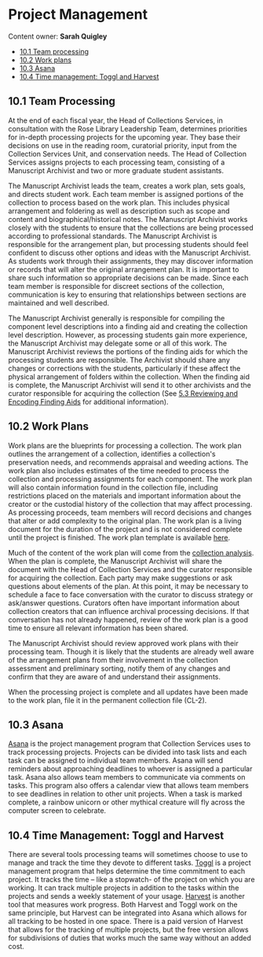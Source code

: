 # Project Management

Content owner: **Sarah Quigley**

* [10.1 Team processing](#101-team-processing)
* [10.2 Work plans](#102-work-plans)
* [10.3 Asana](#103-asana)
* [10.4 Time management: Toggl and Harvest](#104-time-management-toggl-and-harvest)

## 10.1 Team Processing

At the end of each fiscal year, the Head of Collections Services, in consultation with the Rose Library Leadership Team, determines priorities for in-depth processing projects for the upcoming year.  They base their decisions on use in the reading room, curatorial priority, input from the Collection Services Unit, and conservation needs.  The Head of Collection Services assigns projects to each processing team, consisting of a Manuscript Archivist and two or more graduate student assistants. 

The Manuscript Archivist leads the team, creates a work plan, sets goals, and directs student work.  Each team member is assigned portions of the collection to process based on the work plan.  This includes physical arrangement and foldering as well as description such as scope and content and biographical/historical notes.  The Manuscript Archivist works closely with the students to ensure that the collections are being processed according to professional standards.  The Manuscript Archivist is responsible for the arrangement plan, but processing students should feel confident to discuss other options and ideas with the Manuscript Archivist.  As students work through their assignments, they may discover information or records that will alter the original arrangement plan.  It is important to share such information so appropriate decisions can be made.  Since each team member is responsible for discreet sections of the collection, communication is key to ensuring that relationships between sections are maintained and well described.   

The Manuscript Archivist generally is responsible for compiling the component level descriptions into a finding aid and creating the collection level description.  However, as processing students gain more experience, the Manuscript Archivist may delegate some or all of this work.  The Manuscript Archivist reviews the portions of the finding aids for which the processing students are responsible.  The Archivist should share any changes or corrections with the students, particularly if these affect the physical arrangement of folders within the collection.  When the finding aid is complete, the Manuscript Archivist will send it to other archivists and the curator responsible for acquiring the collection (See [5.3 Reviewing and Encoding Finding Aids](/05-DESCRIPTION#53-reviewing-and-editing-finding-aids) for additional information).

## 10.2 Work Plans

Work plans are the blueprints for processing a collection.  The work plan outlines the arrangement of a collection, identifies a collection's preservation needs, and recommends appraisal and weeding actions.  The work plan also includes estimates of the time needed to process the collection and processing assignments for each component.  The work plan will also contain information found in the collection file, including restrictions placed on the materials and important information about the creator or the custodial history of the collection that may affect processing.  As processing proceeds, team members will record decisions and changes that alter or add complexity to the original plan.  The work plan is a living document for the duration of the project and is not considered complete until the project is finished.  The work plan template is available [here](<https://emory.app.box.com/file/329231560528> "https://emory.app.box.com/file/329231560528").

Much of the content of the work plan will come from the [collection analysis](03-COLLECTION%20ANALYSIS).  When the plan is complete, the Manuscript Archivist will share the document with the Head of Collection Services and the curator responsible for acquiring the collection.  Each party may make suggestions or ask questions about elements of the plan.  At this point, it may be necessary to schedule a face to face conversation with the curator to discuss strategy or ask/answer questions.  Curators often have important information about collection creators that can influence archival processing decisions.  If that conversation has not already happened, review of the work plan is a good time to ensure all relevant information has been shared. 

The Manuscript Archivist should review approved work plans with their processing team.  Though it is likely that the students are already well aware of the arrangement plans from their involvement in the collection assessment and preliminary sorting, notify them of any changes and confirm that they are aware of and understand their assignments. 

When the processing project is complete and all updates have been made to the work plan, file it in the permanent collection file (CL-2). 

## 10.3 Asana

[Asana](https://asana.com) is the project management program that Collection Services uses to track processing projects. Projects can be divided into task lists and each task can be assigned to individual team members.  Asana will send reminders about approaching deadlines to whoever is assigned a particular task.  Asana also allows team members to communicate via comments on tasks.  This program also offers a calendar view that allows team members to see deadlines in relation to other unit projects.  When a task is marked complete, a rainbow unicorn or other mythical creature will fly across the computer screen to celebrate. 

## 10.4 Time Management: Toggl and Harvest

There are several tools processing teams will sometimes choose to use to manage and track the time they devote to different tasks.  [Toggl](https://toggl.com) is a project management program that helps determine the time commitment to each project. It tracks the time – like a stopwatch- of the project on which you are working. It can track multiple projects in addition to the tasks within the projects and sends a weekly statement of your usage. [Harvest](https://www.getharvest.com) is another tool that measures work progress. Both Harvest and Toggl work on the same principle, but Harvest can be integrated into Asana which allows for all tracking to be hosted in one space. There is a paid version of Harvest that allows for the tracking of multiple projects, but the free version allows for subdivisions of duties that works much the same way without an added cost. 
